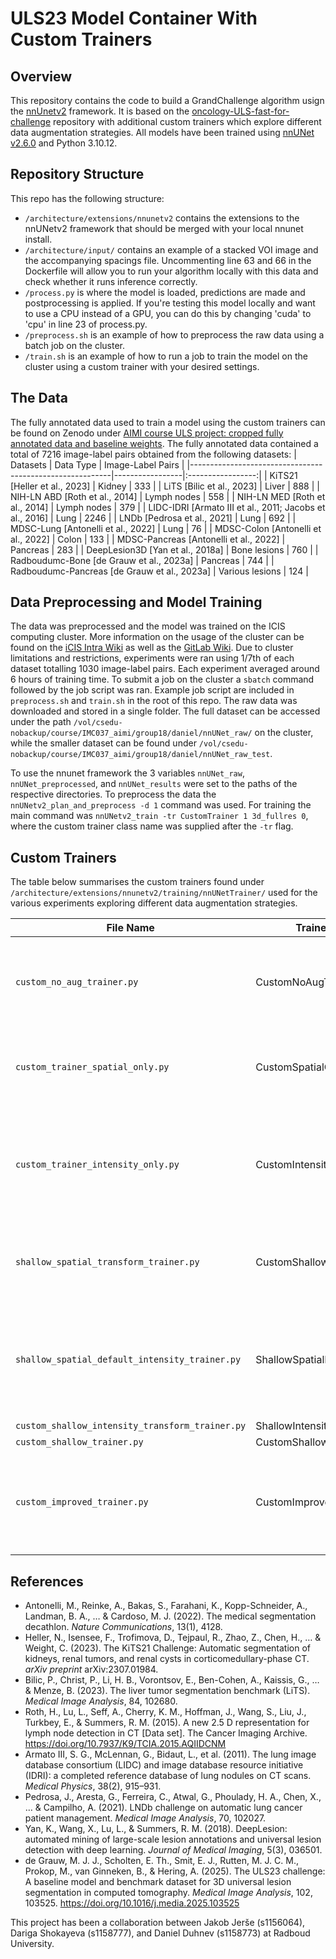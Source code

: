 # ULS23 Model Container With Custom Trainers

## Overview

This repository contains the code to build a GrandChallenge algorithm usign the [nnUnetv2](https://github.com/MIC-DKFZ/nnUNet/tree/master) framework. It is based on the [oncology-ULS-fast-for-challenge](https://github.com/DIAGNijmegen/oncology-ULS-fast-for-challenge/tree/main) repository with additional custom trainers which explore different data augmentation strategies. All models have been trained using [nnUNet v2.6.0](https://github.com/MIC-DKFZ/nnUNet/releases/tag/v2.6.0) and Python 3.10.12.

## Repository Structure

This repo has the following structure:
- `/architecture/extensions/nnunetv2` contains the extensions to the nnUNetv2 framework that should be merged with your local nnunet install.
- `/architecture/input/` contains an example of a stacked VOI image and the accompanying spacings file. Uncommenting line 63 and 66 in the Dockerfile will allow you to run your algorithm locally with this data and check whether it runs inference correctly. 
- `/process.py` is where the model is loaded, predictions are made and postprocessing is applied. If you're testing this model locally and want to use a CPU instead of a GPU, you can do this by changing 'cuda' to 'cpu' in line 23 of process.py.
- `/preprocess.sh` is an example of how to preprocess the raw data using a batch job on the cluster.
- `/train.sh` is an example of how to run a job to train the model on the cluster using a custom trainer with your desired settings.

## The Data

The fully annotated data used to train a model using the custom trainers can be found on Zenodo under [AIMI course ULS project: cropped fully annotated data and baseline weights](https://zenodo.org/records/15355959). The fully annotated data contained a total of 7216 image-label pairs obtained from the following datasets:
| Datasets                                                 | Data Type       | Image-Label Pairs |
|----------------------------------------------------------|-----------------|:-----------------:|
| KiTS21 [Heller et al., 2023]                             | Kidney          | 333               |
| LiTS [Bilic et al., 2023]                                | Liver           | 888               |
| NIH-LN ABD [Roth et al., 2014]                           | Lymph nodes     | 558               |
| NIH-LN MED [Roth et al., 2014]                           | Lymph nodes     | 379               |
| LIDC-IDRI [Armato III et al., 2011; Jacobs et al., 2016] | Lung            | 2246              |
| LNDb [Pedrosa et al., 2021]                              | Lung            | 692               |
| MDSC-Lung [Antonelli et al., 2022]                       | Lung            | 76                |
| MDSC-Colon [Antonelli et al., 2022]                      | Colon           | 133               |
| MDSC-Pancreas [Antonelli et al., 2022]                   | Pancreas        | 283               |
| DeepLesion3D [Yan et al., 2018a]                         | Bone lesions    | 760               |
| Radboudumc-Bone [de Grauw et al., 2023a]                 | Pancreas        | 744               |
| Radboudumc-Pancreas [de Grauw et al., 2023a]             | Various lesions | 124               |

## Data Preprocessing and Model Training

The data was preprocessed and the model was trained on the ICIS computing cluster. More information on the usage of the cluster can be found on the [iCIS Intra Wiki](https://wiki.icis-intra.cs.ru.nl/Cluster) as well as the [GitLab Wiki](https://gitlab.science.ru.nl/das-dl/gpu-cluster-wiki). Due to cluster limitations and restrictions, experiments were ran using 1/7th of each dataset totalling 1030 image-label pairs. Each experiment averaged around 6 hours of training time. To submit a job on the cluster a `sbatch` command followed by the job script was ran. Example job script are included in `preprocess.sh` and `train.sh` in the root of this repo. The raw data was downloaded and stored in a single folder. The full dataset can be accessed under the path `/vol/csedu-nobackup/course/IMC037_aimi/group18/daniel/nnUNet_raw/` on the cluster, while the smaller dataset can be found under `/vol/csedu-nobackup/course/IMC037_aimi/group18/daniel/nnUNet_raw_test`.

To use the nnunet framework the 3 variables `nnUNet_raw`, `nnUNet_preprocessed`, and `nnUNet_results` were set to the paths of the respective directories. To preprocess the data the `nnUNetv2_plan_and_preprocess -d 1` command was used. For training the main command was `nnUNetv2_train -tr CustomTrainer 1 3d_fullres 0`, where the custom trainer class name was supplied after the `-tr` flag.

## Custom Trainers
The table below summarises the custom trainers found under `/architecture/extensions/nnunetv2/training/nnUNetTrainer/` used for the various experiments exploring different data augmentation strategies.

| File Name                                       | Trainer Class Name                    | Functionality                                                                            |
|-------------------------------------------------|---------------------------------------|------------------------------------------------------------------------------------------|
| `custom_no_aug_trainer.py`                      | CustomNoAugTrainer                    | Training without any data augmentation, except for padding and cropping                  |
| `custom_trainer_spatial_only.py`                | CustomSpatialOnlyTrainer              | Removed all intensity transforms from default nnUNet trainer                             |
| `custom_trainer_intensity_only.py`              | CustomIntensityOnlyTrainer            | Removed all spatial transforms (except padding and cropping) from default nnUNet trainer |
| `shallow_spatial_transform_trainer.py`          | CustomShallowSpatialTrainer           | Modified spatial transforms and removed intensity ones completely                        |
| `shallow_spatial_default_intensity_trainer.py`  | ShallowSpatialDefaultIntensityTrainer | Modified spatial transforms and kept intensity ones from the default nnUNet trainer      |
| `custom_shallow_intensity_transform_trainer.py` | ShallowIntensityTrainer               |                                                                                          |
| `custom_shallow_trainer.py`                     | CustomShallowTrainer                  |                                                                                          |
| `custom_improved_trainer.py`                    | CustomImprovedTrainer                 | Custom spatial transforms and modified intensity pipeline with lesion-suited values      |


## References

- Antonelli, M., Reinke, A., Bakas, S., Farahani, K., Kopp-Schneider, A., Landman, B. A., … & Cardoso, M. J. (2022). The medical segmentation decathlon. *Nature Communications*, 13(1), 4128.
- Heller, N., Isensee, F., Trofimova, D., Tejpaul, R., Zhao, Z., Chen, H., … & Weight, C. (2023). The KiTS21 Challenge: Automatic segmentation of kidneys, renal tumors, and renal cysts in corticomedullary-phase CT. *arXiv preprint* arXiv:2307.01984.
- Bilic, P., Christ, P., Li, H. B., Vorontsov, E., Ben-Cohen, A., Kaissis, G., … & Menze, B. (2023). The liver tumor segmentation benchmark (LiTS). *Medical Image Analysis*, 84, 102680.
- Roth, H., Lu, L., Seff, A., Cherry, K. M., Hoffman, J., Wang, S., Liu, J., Turkbey, E., & Summers, R. M. (2015). A new 2.5 D representation for lymph node detection in CT [Data set]. The Cancer Imaging Archive. https://doi.org/10.7937/K9/TCIA.2015.AQIIDCNM
- Armato III, S. G., McLennan, G., Bidaut, L., et al. (2011). The lung image database consortium (LIDC) and image database resource initiative (IDRI): a completed reference database of lung nodules on CT scans. *Medical Physics*, 38(2), 915–931.
- Pedrosa, J., Aresta, G., Ferreira, C., Atwal, G., Phoulady, H. A., Chen, X., … & Campilho, A. (2021). LNDb challenge on automatic lung cancer patient management. *Medical Image Analysis*, 70, 102027.
- Yan, K., Wang, X., Lu, L., & Summers, R. M. (2018). DeepLesion: automated mining of large-scale lesion annotations and universal lesion detection with deep learning. *Journal of Medical Imaging*, 5(3), 036501.
- de Grauw, M. J. J., Scholten, E. Th., Smit, E. J., Rutten, M. J. C. M., Prokop, M., van Ginneken, B., & Hering, A. (2025). The ULS23 challenge: A baseline model and benchmark dataset for 3D universal lesion segmentation in computed tomography. *Medical Image Analysis*, 102, 103525. https://doi.org/10.1016/j.media.2025.103525

This project has been a collaboration between Jakob Jerše (s1156064), Dariga Shokayeva (s1158777), and Daniel Duhnev (s1158773) at Radboud University.
